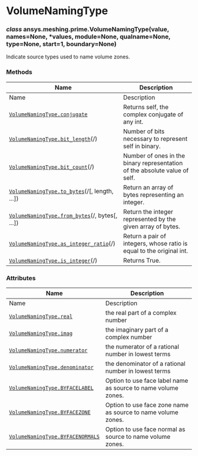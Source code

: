 # VolumeNamingType

<a id="ansys.meshing.prime.VolumeNamingType"></a>

### *class* ansys.meshing.prime.VolumeNamingType(value, names=None, \*values, module=None, qualname=None, type=None, start=1, boundary=None)

Indicate source types used to name volume zones.

<!-- !! processed by numpydoc !! -->

### Methods

| Name | Description |
|----------------------------------------------------------------------------------------------------------------------------------------------------------|----------------------------------------------------------------------------|
| Name | Description |
| [`VolumeNamingType.conjugate`](ansys.meshing.prime.VolumeNamingType.conjugate.md#ansys.meshing.prime.VolumeNamingType.conjugate)                         | Returns self, the complex conjugate of any int.                            |
| [`VolumeNamingType.bit_length`](ansys.meshing.prime.VolumeNamingType.bit_length.md#ansys.meshing.prime.VolumeNamingType.bit_length)(/)                   | Number of bits necessary to represent self in binary.                      |
| [`VolumeNamingType.bit_count`](ansys.meshing.prime.VolumeNamingType.bit_count.md#ansys.meshing.prime.VolumeNamingType.bit_count)(/)                      | Number of ones in the binary representation of the absolute value of self. |
| [`VolumeNamingType.to_bytes`](ansys.meshing.prime.VolumeNamingType.to_bytes.md#ansys.meshing.prime.VolumeNamingType.to_bytes)(/[, length, ...])          | Return an array of bytes representing an integer.                          |
| [`VolumeNamingType.from_bytes`](ansys.meshing.prime.VolumeNamingType.from_bytes.md#ansys.meshing.prime.VolumeNamingType.from_bytes)(/, bytes[, ...])     | Return the integer represented by the given array of bytes.                |
| [`VolumeNamingType.as_integer_ratio`](ansys.meshing.prime.VolumeNamingType.as_integer_ratio.md#ansys.meshing.prime.VolumeNamingType.as_integer_ratio)(/) | Return a pair of integers, whose ratio is equal to the original int.       |
| [`VolumeNamingType.is_integer`](ansys.meshing.prime.VolumeNamingType.is_integer.md#ansys.meshing.prime.VolumeNamingType.is_integer)(/)                   | Returns True.                                                              |

### Attributes

| Name | Description |
|----------------------------------------------------------------------------------------------------------------------------------------------|---------------------------------------------------------------|
| Name | Description |
| [`VolumeNamingType.real`](ansys.meshing.prime.VolumeNamingType.real.md#ansys.meshing.prime.VolumeNamingType.real)                            | the real part of a complex number                             |
| [`VolumeNamingType.imag`](ansys.meshing.prime.VolumeNamingType.imag.md#ansys.meshing.prime.VolumeNamingType.imag)                            | the imaginary part of a complex number                        |
| [`VolumeNamingType.numerator`](ansys.meshing.prime.VolumeNamingType.numerator.md#ansys.meshing.prime.VolumeNamingType.numerator)             | the numerator of a rational number in lowest terms            |
| [`VolumeNamingType.denominator`](ansys.meshing.prime.VolumeNamingType.denominator.md#ansys.meshing.prime.VolumeNamingType.denominator)       | the denominator of a rational number in lowest terms          |
| [`VolumeNamingType.BYFACELABEL`](ansys.meshing.prime.VolumeNamingType.BYFACELABEL.md#ansys.meshing.prime.VolumeNamingType.BYFACELABEL)       | Option to use face label name as source to name volume zones. |
| [`VolumeNamingType.BYFACEZONE`](ansys.meshing.prime.VolumeNamingType.BYFACEZONE.md#ansys.meshing.prime.VolumeNamingType.BYFACEZONE)          | Option to use face zone name as source to name volume zones.  |
| [`VolumeNamingType.BYFACENORMALS`](ansys.meshing.prime.VolumeNamingType.BYFACENORMALS.md#ansys.meshing.prime.VolumeNamingType.BYFACENORMALS) | Option to use face normal as source to name volume zones.     |
<!-- vale on -->